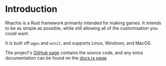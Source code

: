 # Introduction

Rhachis is a Rust framework primarily intended for making  games. It intends to be as simple as possible, while still allowing all of the customisation you could want.

It is built off `wgpu` and `winit`, and supports Linux, Windows, and MacOS.

The project's [GitHub page](https://github.com/SalsaGal/rhachis) contains the source code, and any extra documentation can be found on the [docs.rs page](https://docs.rs/rhachis).
